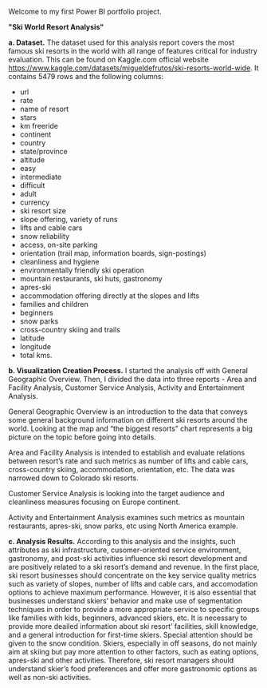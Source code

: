 Welcome to my first Power BI portfolio project.

**"Ski World Resort Analysis"**

**a. Dataset.**
The dataset used for this analysis report covers the most famous ski resorts in the world with all range of features critical for industry evaluation.
This can be found on Kaggle.com official website https://www.kaggle.com/datasets/migueldefrutos/ski-resorts-world-wide. It contains 5479 rows and the following columns:
-	url
-	rate
-	name of resort
-	stars
-	km freeride
-	continent
-	country
-	state/province
-	altitude
-	easy
-	intermediate
-	difficult
-	adult
-	currency
-	ski resort size
-	slope offering, variety of runs
-	lifts and cable cars
-	snow reliability
-	access, on-site parking 
-	orientation (trail map, information boards, sign-postings)
-	cleanliness and hygiene
-	environmentally friendly ski operation
-	mountain restaurants, ski huts, gastronomy
-	apres-ski
-	accommodation offering directly at the slopes and lifts
-	families and children
-	beginners
-	snow parks
-	cross-country skiing and trails
-	latitude
-	longitude
-	total kms.
  
**b. Visualization Creation Process.** 
I started the analysis off with General Geographic Overview. Then, I divided the data into three reports - Area and Facility Analysis, Customer Service Analysis, Activity and Entertainment Analysis.

General Geographic Overview is an introduction to the data that conveys some general background information on different ski resorts around the world. Looking at the map and “the biggest resorts” chart represents a big picture on the topic before going into details.

Area and Facility Analysis is intended to establish and evaluate relations between resort’s rate and such metrics as number of lifts and cable cars, cross-country skiing, accommodation, orientation, etc. The data was narrowed down to Colorado ski resorts. 

Customer Service Analysis is looking into the target audience and cleanliness measures focusing on Europe continent.

Activity and Entertainment Analysis examines such metrics as mountain restaurants, apres-ski, snow parks, etc using North America example.

**c. Analysis Results.**
According to this analysis and the insights, such attributes as ski infrastructure, cusomer-oriented service environment, gastronomy, and post-ski activities influence ski resort development and are positively related to a ski resort’s demand and revenue. In the first place, ski resort businesses should concentrate on the key service quality metrics such as variety of slopes, number of lifts and cable cars, and accomodation options to achieve maximum performance. However, it is also essential that businesses understand skiers’ behavior and make use of segmentation techniques in order to provide a more appropriate service to specific groups like families with kids, beginners, advanced skiers, etc. It is necessary to provide more deailed information about ski resort’ facilities, skill knowledge, and a general introduction for first-time skiers. Special attention should be given to the snow condition. Skiers, especially in off seasons, do not mainly aim at skiing but pay more attention to other factors, such as eating options, apres-ski and other activities. Therefore, ski resort managers should understand skier’s food preferences and offer more gastronomic options as well as non-ski activities.



